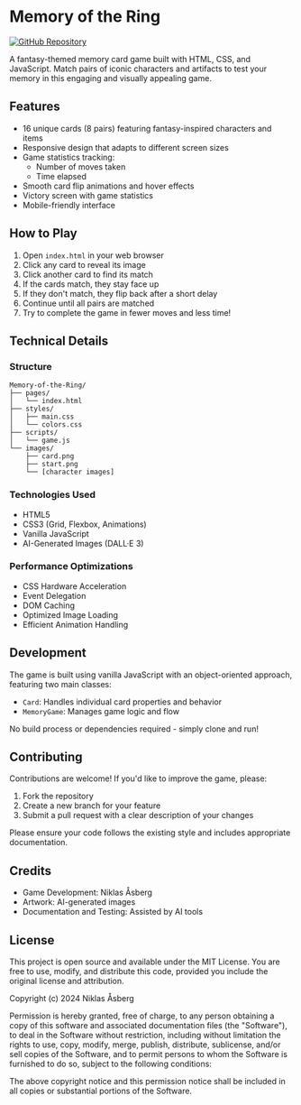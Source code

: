 # Memory of the Ring

[![GitHub Repository](https://img.shields.io/badge/GitHub-Repository-blue.svg)](https://github.com/Asberg-tech/Memory-of-the-Ring)

A fantasy-themed memory card game built with HTML, CSS, and JavaScript. Match pairs of iconic characters and artifacts to test your memory in this engaging and visually appealing game.

## Features

- 16 unique cards (8 pairs) featuring fantasy-inspired characters and items
- Responsive design that adapts to different screen sizes
- Game statistics tracking:
  - Number of moves taken
  - Time elapsed
- Smooth card flip animations and hover effects
- Victory screen with game statistics
- Mobile-friendly interface

## How to Play

1. Open `index.html` in your web browser
2. Click any card to reveal its image
3. Click another card to find its match
4. If the cards match, they stay face up
5. If they don't match, they flip back after a short delay
6. Continue until all pairs are matched
7. Try to complete the game in fewer moves and less time!

## Technical Details

### Structure
```
Memory-of-the-Ring/
├── pages/
│   └── index.html
├── styles/
│   ├── main.css
│   └── colors.css
├── scripts/
│   └── game.js
└── images/
    ├── card.png
    ├── start.png
    └── [character images]
```

### Technologies Used
- HTML5
- CSS3 (Grid, Flexbox, Animations)
- Vanilla JavaScript
- AI-Generated Images (DALL·E 3)

### Performance Optimizations
- CSS Hardware Acceleration
- Event Delegation
- DOM Caching
- Optimized Image Loading
- Efficient Animation Handling

## Development

The game is built using vanilla JavaScript with an object-oriented approach, featuring two main classes:
- `Card`: Handles individual card properties and behavior
- `MemoryGame`: Manages game logic and flow

No build process or dependencies required - simply clone and run!

## Contributing

Contributions are welcome! If you'd like to improve the game, please:

1. Fork the repository
2. Create a new branch for your feature
3. Submit a pull request with a clear description of your changes

Please ensure your code follows the existing style and includes appropriate documentation.

## Credits

- Game Development: Niklas Åsberg
- Artwork: AI-generated images
- Documentation and Testing: Assisted by AI tools

## License

This project is open source and available under the MIT License. You are free to use, modify, and distribute this code, provided you include the original license and attribution.

Copyright (c) 2024 Niklas Åsberg

Permission is hereby granted, free of charge, to any person obtaining a copy of this software and associated documentation files (the "Software"), to deal in the Software without restriction, including without limitation the rights to use, copy, modify, merge, publish, distribute, sublicense, and/or sell copies of the Software, and to permit persons to whom the Software is furnished to do so, subject to the following conditions:

The above copyright notice and this permission notice shall be included in all copies or substantial portions of the Software.
